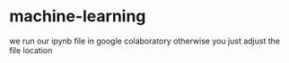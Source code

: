 # machine-learning
we run our ipynb file in google colaboratory otherwise you just adjust the file location
